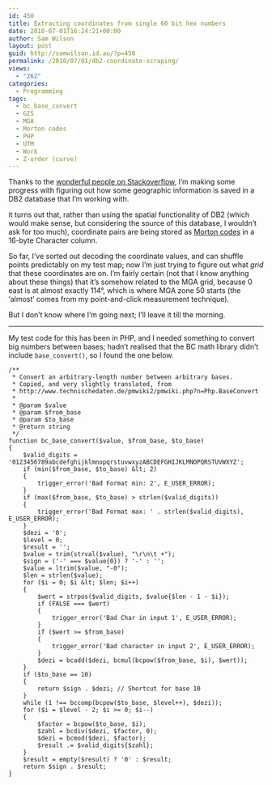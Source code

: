 ```yaml
---
id: 450
title: Extracting coordinates from single 60 bit hex numbers
date: 2010-07-01T16:24:21+00:00
author: Sam Wilson
layout: post
guid: http://samwilson.id.au/?p=450
permalink: /2010/07/01/db2-coordinate-scraping/
views:
  - "262"
categories:
  - Programming
tags:
  - bc_base_convert
  - GIS
  - MGA
  - Morton codes
  - PHP
  - UTM
  - Work
  - Z-order (curve)
---
```

Thanks to the [wonderful people on Stackoverflow](http://stackoverflow.com/questions/3130445/can-anyone-convert-this-60-bit-value-to-geographic-coordinates), I’m making some progress with figuring out how some geographic information is saved in a DB2 database that I’m working with.

it turns out that, rather than using the spatial functionality of DB2 (which would make sense, but considering the source of this database, I wouldn’t ask for too much), coordinate pairs are being stored as [Morton codes](http://en.wikipedia.org/wiki/Z-order_%28curve%29) in a 16-byte Character column.

So far, I’ve sorted out decoding the coordinate values, and can shuffle points predictably on my test map; now I’m just trying to figure out what _grid_ that these coordinates are on. I’m fairly certain (not that I know anything about these things) that it’s somehow related to the MGA grid, because 0 east is at almost exactly 114°, which is where MGA zone 50 starts (the ‘almost’ comes from my point-and-click measurement technique).

But I don’t know where I’m going next; I’ll leave it till the morning.

***

My test code for this has been in PHP, and I needed something to convert big numbers between bases; hadn’t realised that the BC math library didn’t include `base_convert()`, so I found the one below.

```
/**
 * Convert an arbitrary-length number between arbitrary bases.
 * Copied, and very slightly translated, from
 * http://www.technischedaten.de/pmwiki2/pmwiki.php?n=Php.BaseConvert
 *
 * @param $value
 * @param $from_base
 * @param $to_base
 * @return string
 */
function bc_base_convert($value, $from_base, $to_base)
{
	$valid_digits = '0123456789abcdefghijklmnopqrstuvwxyzABCDEFGHIJKLMNOPQRSTUVWXYZ';
	if (min($from_base, $to_base) &lt; 2)
	{
		trigger_error('Bad Format min: 2', E_USER_ERROR);
	}
	if (max($from_base, $to_base) > strlen($valid_digits))
	{
		trigger_error('Bad Format max: ' . strlen($valid_digits), E_USER_ERROR);
	}
	$dezi = '0';
	$level = 0;
	$result = '';
	$value = trim(strval($value), "\r\n\t +");
	$sign = ('-' === $value{0}) ? '-' : '';
	$value = ltrim($value, "-0");
	$len = strlen($value);
	for ($i = 0; $i &lt; $len; $i++)
	{
		$wert = strpos($valid_digits, $value{$len - 1 - $i});
		if (FALSE === $wert)
		{
			trigger_error('Bad Char in input 1', E_USER_ERROR);
		}
		if ($wert >= $from_base)
		{
			trigger_error('Bad character in input 2', E_USER_ERROR);
		}
		$dezi = bcadd($dezi, bcmul(bcpow($from_base, $i), $wert));
	}
	if ($to_base == 10)
	{
		return $sign . $dezi; // Shortcut for base 10
	}
	while (1 !== bccomp(bcpow($to_base, $level++), $dezi));
	for ($i = $level - 2; $i >= 0; $i--)
	{
		$factor = bcpow($to_base, $i);
		$zahl = bcdiv($dezi, $factor, 0);
		$dezi = bcmod($dezi, $factor);
		$result .= $valid_digits{$zahl};
	}
	$result = empty($result) ? '0' : $result;
	return $sign . $result;
}
```
